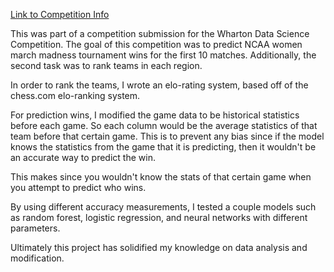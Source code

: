 [Link to Competition Info](https://wsb.wharton.upenn.edu/wharton-data-competition/)

This was part of a competition submission for the Wharton Data Science Competition. The goal of this competition was to predict NCAA women march madness tournament wins for the first 10 matches. Additionally, the second task was to rank teams in each region. 

In order to rank the teams, I wrote an elo-rating system, based off of the chess.com elo-ranking system. 

For prediction wins, I modified the game data to be historical statistics before each game. So each column would be the average statistics of that team before that certain game. This is to prevent any bias since if the model knows the statistics from the game that it is predicting, then it wouldn't be an accurate way to predict the win. 

This makes since you wouldn't know the stats of that certain game when you attempt to predict who wins. 

By using different accuracy measurements, I tested a couple models such as random forest, logistic regression, and neural networks with different parameters.

Ultimately this project has solidified my knowledge on data analysis and modification. 
